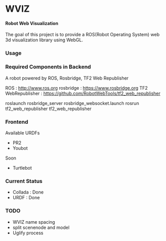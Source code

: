 WVIZ
====

#### Robot Web Visualization ####

The goal of this project is to provide a ROS(Robot Operating System) web 3d visualization library using WebGL. 

### Usage ###

### Required Components in Backend ###

A robot powered by ROS, Rosbridge, TF2 Web Republisher

ROS                 : http://www.ros.org
rosbridge           : https://www.rosbridge.org
TF2 WebRepublisher  : https://github.com/RobotWebTools/tf2_web_republisher

roslaunch rosbridge_server rosbridge_websocket.launch
rosrun tf2_web_republisher tf2_web_republisher

### Frontend ###

Available URDFs
- PR2
- Youbot

Soon            
- Turtlebot

### Current Status ###

- Collada : Done
- URDF    : Done


### TODO ###

- WVIZ name spacing
- split scenenode and model
- Uglify process
